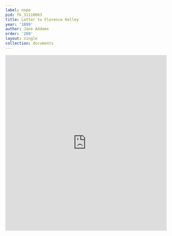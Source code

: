 ```yaml
---
label: nope
pid: fk_31110063
title: Letter to Florence Kelley
year: '1899'
author: Jane Addams
order: '269'
layout: single
collection: documents
---
```

<iframe src="https://northwestern.app.box.com/embed/s/3lusgznopm6y5ag8uuua8tcmcspamfv3?sortColumn=date&view=list" width="100%" height="550" frameborder="0" allowfullscreen webkitallowfullscreen msallowfullscreen></iframe>

